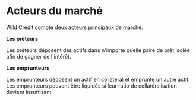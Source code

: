 # Acteurs du marché

Wild Credit compte deux acteurs principaux de marché.


**Les prêteurs**

Les prêteurs déposent des actifs dans n'importe quelle paire de prêt isolée afin de gagner de l'intérêt.

**Les emprunteurs**

Les emprunteurs déposent un actif en collatéral et emprunte un autre actif. Les emprunteurs peuvent être liquidés si leur ratio de collatéralisation devient insuffisant.
